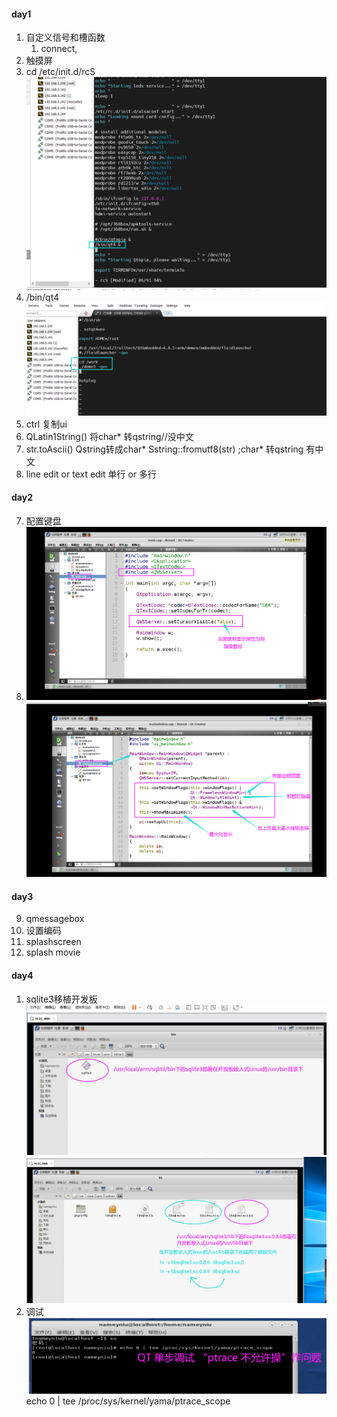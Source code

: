 #### day1
1. 自定义信号和槽函数
   1. connect,
2.  触摸屏
   1. cd /etc/init.d/rcS  ![](2023-10-30-15-52-49.png)
   2. /bin/qt4  ![](2023-10-30-15-53-11.png)
3. ctrl 复制ui
4. QLatin1String()  将char* 转qstring//没中文
5. str.toAscii()  Qstring转成char*     Sstring::fromutf8(str) ;char* 转qstring 有中文  
6. line edit or text edit 单行 or 多行
#### day2
7. 配置键盘
8. ![](2023-10-31-17-51-58.png)
   ![](2023-10-31-17-52-08.png)
#### day3
9.  qmessagebox
10. 设置编码
11. splashscreen
12. splash movie
#### day4 
1. sqlite3移植开发板
![](2023-11-02-08-27-41.png)
![](2023-11-02-08-27-46.png)
2. 调试![](2023-11-02-15-58-25.png)
   echo 0 | tee /proc/sys/kernel/yama/ptrace_scope